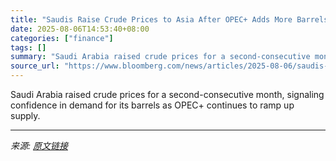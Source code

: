 ```yaml
---
title: "Saudis Raise Crude Prices to Asia After OPEC+ Adds More Barrels"
date: 2025-08-06T14:53:40+08:00
categories: ["finance"]
tags: []
summary: "Saudi Arabia raised crude prices for a second-consecutive month, signaling confidence in demand for its barrels as OPEC+ continues to ramp up supply."
source_url: "https://www.bloomberg.com/news/articles/2025-08-06/saudis-raise-crude-prices-to-asia-after-opec-adds-more-barrels"
---
```


Saudi Arabia raised crude prices for a second-consecutive month, signaling confidence in demand for its barrels as OPEC+ continues to ramp up supply.

---

*来源: [原文链接](https://www.bloomberg.com/news/articles/2025-08-06/saudis-raise-crude-prices-to-asia-after-opec-adds-more-barrels)*
